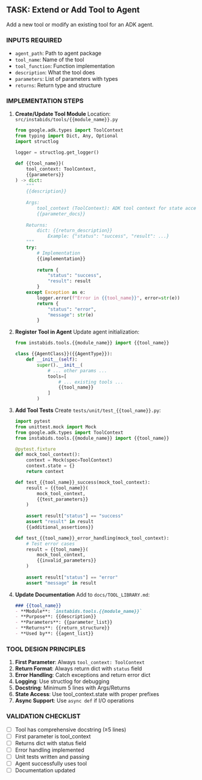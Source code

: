 ## TASK: Extend or Add Tool to Agent

Add a new tool or modify an existing tool for an ADK agent.

### INPUTS REQUIRED
- `agent_path`: Path to agent package
- `tool_name`: Name of the tool
- `tool_function`: Function implementation
- `description`: What the tool does
- `parameters`: List of parameters with types
- `returns`: Return type and structure

### IMPLEMENTATION STEPS

1. **Create/Update Tool Module**
   Location: `src/instabids/tools/{{module_name}}.py`
   
   ```python
   from google.adk.types import ToolContext
   from typing import Dict, Any, Optional
   import structlog
   
   logger = structlog.get_logger()
   
   def {{tool_name}}(
       tool_context: ToolContext,
       {{parameters}}
   ) -> dict:
       """
       {{description}}
       
       Args:
           tool_context (ToolContext): ADK tool context for state access
           {{parameter_docs}}
       
       Returns:
           dict: {{return_description}}
               Example: {"status": "success", "result": ...}
       """
       try:
           # Implementation
           {{implementation}}
           
           return {
               "status": "success",
               "result": result
           }
       except Exception as e:
           logger.error(f"Error in {{tool_name}}", error=str(e))
           return {
               "status": "error",
               "message": str(e)
           }
   ```

2. **Register Tool in Agent**
   Update agent initialization:
   ```python
   from instabids.tools.{{module_name}} import {{tool_name}}
   
   class {{AgentClass}}({{AgentType}}):
       def __init__(self):
           super().__init__(
               # ... other params ...
               tools=[
                   # ... existing tools ...
                   {{tool_name}}
               ]
           )
   ```

3. **Add Tool Tests**
   Create `tests/unit/test_{{tool_name}}.py`:
   ```python
   import pytest
   from unittest.mock import Mock
   from google.adk.types import ToolContext
   from instabids.tools.{{module_name}} import {{tool_name}}
   
   @pytest.fixture
   def mock_tool_context():
       context = Mock(spec=ToolContext)
       context.state = {}
       return context
   
   def test_{{tool_name}}_success(mock_tool_context):
       result = {{tool_name}}(
           mock_tool_context,
           {{test_parameters}}
       )
       
       assert result["status"] == "success"
       assert "result" in result
       {{additional_assertions}}
   
   def test_{{tool_name}}_error_handling(mock_tool_context):
       # Test error cases
       result = {{tool_name}}(
           mock_tool_context,
           {{invalid_parameters}}
       )
       
       assert result["status"] == "error"
       assert "message" in result
   ```

4. **Update Documentation**
   Add to `docs/TOOL_LIBRARY.md`:
   ```markdown
   ### {{tool_name}}
   - **Module**: `instabids.tools.{{module_name}}`
   - **Purpose**: {{description}}
   - **Parameters**: {{parameter_list}}
   - **Returns**: {{return_structure}}
   - **Used by**: {{agent_list}}
   ```

### TOOL DESIGN PRINCIPLES

1. **First Parameter**: Always `tool_context: ToolContext`
2. **Return Format**: Always return dict with `status` field
3. **Error Handling**: Catch exceptions and return error dict
4. **Logging**: Use structlog for debugging
5. **Docstring**: Minimum 5 lines with Args/Returns
6. **State Access**: Use tool_context.state with proper prefixes
7. **Async Support**: Use `async def` if I/O operations

### VALIDATION CHECKLIST
- [ ] Tool has comprehensive docstring (≥5 lines)
- [ ] First parameter is tool_context
- [ ] Returns dict with status field
- [ ] Error handling implemented
- [ ] Unit tests written and passing
- [ ] Agent successfully uses tool
- [ ] Documentation updated